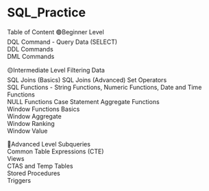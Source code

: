# SQL_Practice

Table of Content
🟢Beginner Level  
DQL Command - Query Data (SELECT)  
DDL Commands  
DML Commands  

🟡Intermediate Level
Filtering Data  
SQL Joins (Basics)
SQL Joins (Advanced)
Set Operators  
SQL Functions - String Functions, Numeric Functions, Date and Time Functions  
NULL Functions
Case Statement
Aggregate Functions  
Window Functions Basics  
Window Aggregate  
Window Ranking  
Window Value  

🔴Advanced Level
Subqueries  
Common Table Expressions (CTE)  
Views  
CTAS and Temp Tables  
Stored Procedures  
Triggers  
